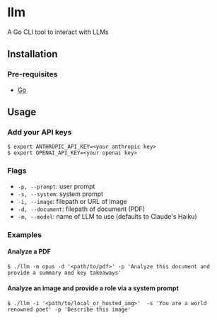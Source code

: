 # llm

A Go CLI tool to interact with LLMs

## Installation

### Pre-requisites

- [Go](https://go.dev/dl/)



## Usage

### Add your API keys

```
$ export ANTHROPIC_API_KEY=<your anthropic key>
$ export OPENAI_API_KEY=<your openai key>
```


### Flags
- `-p, --prompt`: user prompt
- `-s, --system`: system prompt
- `-i, --image`: filepath or URL of image
- `-d, --document`: filepath of document (PDF)
- `-m, --model`: name of LLM to use (defaults to Claude's Haiku)


### Examples

#### Analyze a PDF

```
$ ./llm -m opus -d '<path/to/pdf>' -p 'Analyze this document and provide a summary and key takeaways'
```

#### Analyze an image and provide a role via a system prompt

```
$ ./llm -i '<path/to/local_or_hosted_img>'  -s 'You are a world renowned poet' -p 'Describe this image'
```
